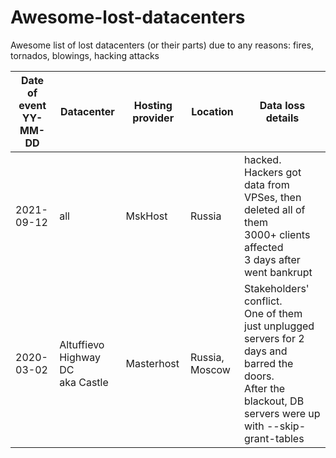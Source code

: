 # Awesome-lost-datacenters
Awesome list of lost datacenters (or their parts) due to any reasons: fires, tornados, blowings, hacking attacks

|Date of event<br />YY-MM-DD|Datacenter |Hosting provider|Location|Data loss details|
|----          |---        |---             |----    |----             |
|2021-09-12    |all        |MskHost         |Russia  |hacked. Hackers got data from VPSes, then deleted all of them<br />3000+ clients affected<br />3 days after went bankrupt|
|2020-03-02    |Altuffievo Highway DC<br /> aka Castle |Masterhost |Russia, Moscow| Stakeholders' conflict. <br />One of them just unplugged servers for 2 days and barred the doors.<br />After the blackout, DB servers were up with --skip-grant-tables|
